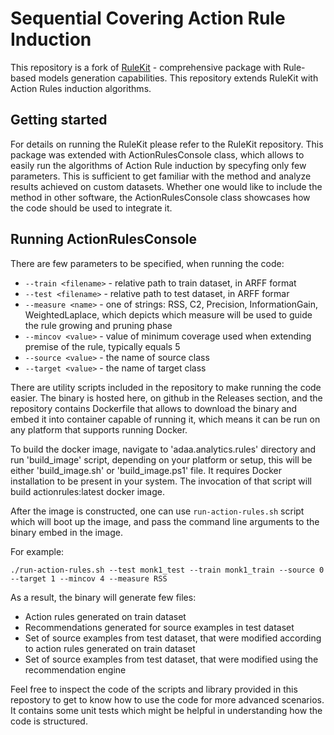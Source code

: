 # Sequential Covering Action Rule Induction

This repository is a fork of [RuleKit](https://github.com/adaa-polsl/RuleKit) - comprehensive package with Rule-based models generation capabilities.
This repository extends RuleKit with Action Rules induction algorithms. 

## Getting started

For details on running the RuleKit please refer to the RuleKit repository. This package was extended with ActionRulesConsole class, which allows to easily run the algorithms of Action Rule induction by specyfing only few parameters. This is sufficient to get familiar with the method and analyze results achieved on custom datasets. Whether one would like to include the method in other software, the ActionRulesConsole class showcases how the code should be used to integrate it.

## Running ActionRulesConsole

There are few parameters to be specified, when running the code:
* `--train <filename>` - relative path to train dataset, in ARFF format
* `--test <filename>` - relative path to test dataset, in ARFF formar
* `--measure <name>` - one of strings: RSS, C2, Precision, InformationGain, WeightedLaplace, which depicts which measure will be used to guide the rule growing and pruning phase
* `--mincov <value>` - value of minimum coverage used when extending premise of the rule, typically equals 5
* `--source <value>` - the name of source class
* `--target <value>` - the name of target class

There are utility scripts included in the repository to make running the code easier. The binary is hosted here, on github in the Releases section, and the repository contains Dockerfile that allows to download the binary and embed it into container capable of running it, which means it can be run on any platform that supports running Docker.

To build the docker image, navigate to 'adaa.analytics.rules' directory and run 'build_image' script, depending on your platform or setup, this will be either 'build_image.sh' or 'build_image.ps1' file. It requires Docker installation to be present in your system. The invocation of that script will build actionrules:latest docker image.

After the image is constructed, one can use `run-action-rules.sh` script which will boot up the image, and pass the command line arguments to the binary embed in the image.

For example:
```
./run-action-rules.sh --test monk1_test --train monk1_train --source 0 --target 1 --mincov 4 --measure RSS
```

As a result, the binary will generate few files:
* Action rules generated on train dataset
* Recommendations generated for source examples in test dataset
* Set of source examples from test dataset, that were modified according to action rules generated on train dataset
* Set of source examples from test dataset, that were modified using the recommendation engine

Feel free to inspect the code of the scripts and library provided in this repostory to get to know how to use the code for more advanced scenarios. It contains some unit tests which might be helpful in understanding how the code is structured.
